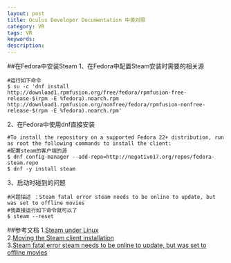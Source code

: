 ```yaml
---
layout: post
title: Oculus Developer Documentation 中英对照
category: VR
tags: VR
keywords: 
description: 
---
```

##在Fedora中安装Steam
1、在Fedora中配置Steam安装时需要的相关源

```
#运行如下命令
$ su -c 'dnf install http://download1.rpmfusion.org/free/fedora/rpmfusion-free-release-$(rpm -E %fedora).noarch.rpm http://download1.rpmfusion.org/nonfree/fedora/rpmfusion-nonfree-release-$(rpm -E %fedora).noarch.rpm'
```

2、在Fedora中使用dnf直接安装

```
#To install the repository on a supported Fedora 22+ distribution, run as root the following commands to install the client:
#配置steam的客户端的源
$ dnf config-manager --add-repo=http://negativo17.org/repos/fedora-steam.repo
$ dnf -y install steam
```

3、启动时碰到的问题

```
#问题描述 ：Steam fatal error steam needs to be online to update, but was set to offline movies
#我直接运行如下命令就可以了
$ steam --reset
```

##参考文档
1.<a href="https://developer.valvesoftware.com/wiki/Steam_under_Linux" target="_blank">Steam under Linux</a><br> 
2.<a href="http://negativo17.org/steam/" target="_blank">Moving the Steam client installation</a><br>
3.<a href="http://askubuntu.com/questions/256628/steam-fatal-error-steam-needs-to-be-online-to-update-but-was-set-to-offline-mov" target="_blank">Steam fatal error steam needs to be online to update, but was set to offline movies</a><br>
